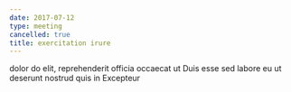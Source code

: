 ```yaml
---
date: 2017-07-12
type: meeting
cancelled: true
title: exercitation irure
---
```

dolor do elit, reprehenderit officia occaecat ut Duis esse sed labore eu ut deserunt nostrud quis in Excepteur